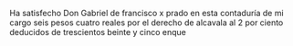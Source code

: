 Ha satisfecho Don Gabriel de francisco x prado en esta contaduría de mi cargo seis pesos cuatro reales por el derecho de alcavala al 2 por ciento deducidos de trescientos beinte y cinco enque